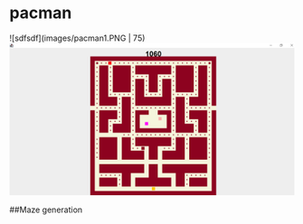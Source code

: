 # pacman
![sdfsdf](images/pacman1.PNG | 75)
<img src="images/pacman1.PNG" alt="image1"/>

##Maze generation

